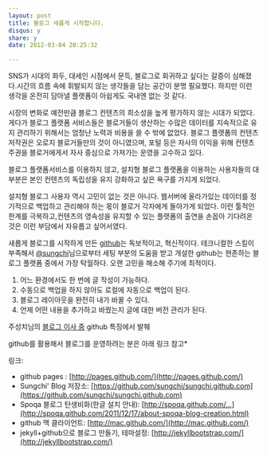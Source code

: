 ```yaml
---
layout: post
title: 블로그 새롭게 시작합니다. 
disqus: y
share: y
date: 2012-03-04 20:25:32

---
```



SNS가 시대의 화두, 대세인 시점에서 문득, 블로그로 회귀하고 싶다는 갈증이 심해졌다.시간의 흐름 속에 휘발되지 않는 생각들을 담는 공간이 분명 필요했다. 하지만 이런 생각을 온전히 담아낼 플랫폼이 아쉽게도 국내엔 없는 것 같다. 

시장의 변화로 예전만큼 블로그 컨텐츠의 희소성을 높게 평가하지 않는 시대가 되었다. 게다가 블로그 플랫폼 서비스들은 블로거들이 생산하는 수많은 데이터를 지속적으로 유지 관리하기 위해서는 엄청난 노력과 비용을 쓸 수 밖에 없었다. 
블로그 플랫폼의 컨텐츠 저작권은 오로지 블로거들만의 것이 아니였으며, 포털 등은 자사의 이익을 위해 컨텐츠 주권을 블로거에게서 자사 중심으로 가져가는 운영을 고수하고 있다. 

블로그 플랫폼서비스를 이용하지 않고, 설치형 블로그 플랫폼을 이용하는 사용자들의 대부분은 본인 컨텐츠의 독립성을 유지 강화하고 싶은 욕구를 가지게 되었다.  

설치형 블로그 사용자 역시 고민이 없는 것은 아니다. 웹서버에 올라가있는 데이터를 정기적으로 백업하고 관리해야 하는 몫이 블로거 각자에게 돌아가게 되었다. 이런 툴적인 한계를 극복하고,컨텐츠의 영속성을 유지할 수 있는 플랫폼의 출연을 손꼽아 기다려온 것은 이런 부담에서 자유롭고 싶어서였다. 

새롭게 블로그를 시작하게 만든 [github](http://pages.github.com/)는 독보적이고, 혁신적이다. 
테크니컬한 스킬이 부족해서 [@sungchi](http://sungchi.github.com)님으로부터 세팅 부분의 도움을 받고 개설한 github는 현존하는 블로그 플랫폼 중에서 가장 탁월하다. 
오랜 고민을 해소해 주기에 최적이다.  

1. 어느 환경에서도 한 번에 글 작성이 가능하다.
2. 수동으로 백업을 하지 않아도 로컬에 자동으로 백업이 된다.
3. 블로그 레이아웃을 완전히 내가 바꿀 수 있다.
4. 언제 어떤 내용을 추가하고 바꿨는지 글에 대한 버전 관리가 된다.

주성치님의 [블로그 이사 중](http://sungchi.github.com/2012/03/04/move-to-new-blog.html) github 특징에서 발췌

github를 활용해서 블로그를 운영하려는 분은 아래 링크 참고* 

링크:

* github pages : [http://pages.github.com/](http://pages.github.com/)
* Sungchi' Blog 저장소: [https://github.com/sungchi/sungchi.github.com](https://github.com/sungchi/sungchi.github.com)
* Spoqa 블로그 탄생비화(한글 설치 안내): [http://spoqa.github.com/...](http://spoqa.github.com/2011/12/17/about-spoqa-blog-creation.html)
* github 맥 클라이언트: [http://mac.github.com/](http://mac.github.com/)
* jekyll+github으로 블로그 만들기, 테마설정: [http://jekyllbootstrap.com/](http://jekyllbootstrap.com/)




